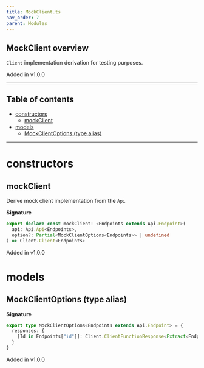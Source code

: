 ```yaml
---
title: MockClient.ts
nav_order: 7
parent: Modules
---
```


## MockClient overview

`Client` implementation derivation for testing purposes.

Added in v1.0.0

---

<h2 class="text-delta">Table of contents</h2>

- [constructors](#constructors)
  - [mockClient](#mockclient)
- [models](#models)
  - [MockClientOptions (type alias)](#mockclientoptions-type-alias)

---

# constructors

## mockClient

Derive mock client implementation from the `Api`

**Signature**

```ts
export declare const mockClient: <Endpoints extends Api.Endpoint>(
  api: Api.Api<Endpoints>,
  option?: Partial<MockClientOptions<Endpoints>> | undefined
) => Client.Client<Endpoints>
```

Added in v1.0.0

# models

## MockClientOptions (type alias)

**Signature**

```ts
export type MockClientOptions<Endpoints extends Api.Endpoint> = {
  responses: {
    [Id in Endpoints["id"]]: Client.ClientFunctionResponse<Extract<Endpoints, { id: Id }>["schemas"]["response"]>
  }
}
```

Added in v1.0.0
